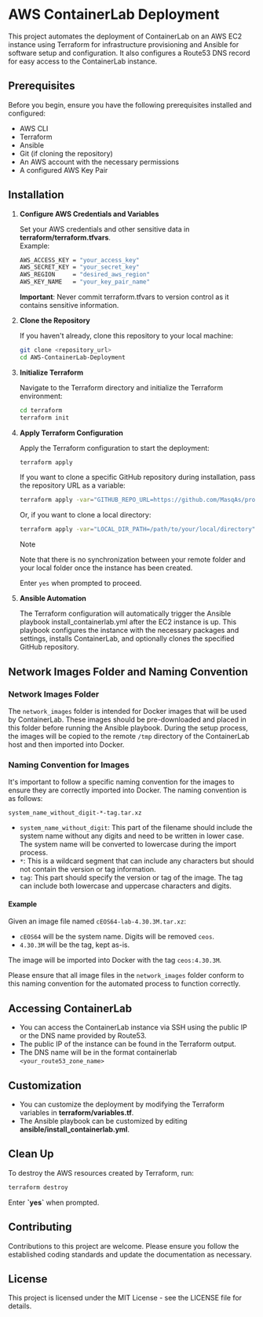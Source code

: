 # AWS ContainerLab Deployment

This project automates the deployment of ContainerLab on an AWS EC2 instance using Terraform for infrastructure provisioning and Ansible for software setup and configuration. It also configures a Route53 DNS record for easy access to the ContainerLab instance.

## Prerequisites

Before you begin, ensure you have the following prerequisites installed and configured:

- AWS CLI
- Terraform
- Ansible
- Git (if cloning the repository)
- An AWS account with the necessary permissions
- A configured AWS Key Pair

## Installation

1. **Configure AWS Credentials and Variables**

    Set your AWS credentials and other sensitive data in **terraform/terraform.tfvars**.  
    Example:

    ```bash
    AWS_ACCESS_KEY = "your_access_key"
    AWS_SECRET_KEY = "your_secret_key"
    AWS_REGION     = "desired_aws_region"
    AWS_KEY_NAME   = "your_key_pair_name"
    ```

    **Important**: Never commit terraform.tfvars to version control as it contains sensitive information.

2. **Clone the Repository**

   If you haven't already, clone this repository to your local machine:

   ```bash
   git clone <repository_url>
   cd AWS-ContainerLab-Deployment
   ```

3. **Initialize Terraform**

    Navigate to the Terraform directory and initialize the Terraform environment:

    ```bash
    cd terraform
    terraform init
    ```

4. **Apply Terraform Configuration**

    Apply the Terraform configuration to start the deployment:

    ```bash
    terraform apply
    ```

    If you want to clone a specific GitHub repository during installation, pass the repository URL as a variable:

    ```bash
    terraform apply -var="GITHUB_REPO_URL=https://github.com/MasqAs/projet-vxlan-automation"
    ```

    Or, if you want to clone a local directory:

    ```bash
    terraform apply -var="LOCAL_DIR_PATH=/path/to/your/local/directory"
    ```

    > [!note]  
    > Note that there is no synchronization between your remote folder and your local folder once the instance has been created.

    Enter `yes` when prompted to proceed.

5. **Ansible Automation**

    The Terraform configuration will automatically trigger the Ansible playbook install_containerlab.yml after the EC2 instance is up. This playbook configures the instance with the necessary packages and settings, installs ContainerLab, and optionally clones the specified GitHub repository.

## Network Images Folder and Naming Convention

### Network Images Folder

The `network_images` folder is intended for Docker images that will be used by ContainerLab. These images should be pre-downloaded and placed in this folder before running the Ansible playbook. During the setup process, the images will be copied to the remote `/tmp` directory of the ContainerLab host and then imported into Docker.

### Naming Convention for Images

It's important to follow a specific naming convention for the images to ensure they are correctly imported into Docker. The naming convention is as follows:

`system_name_without_digit-*-tag.tar.xz`

- `system_name_without_digit`: This part of the filename should include the system name without any digits and need to be written in lower case. The system name will be converted to lowercase during the import process.
- `*`: This is a wildcard segment that can include any characters but should not contain the version or tag information.
- `tag`: This part should specify the version or tag of the image. The tag can include both lowercase and uppercase characters and digits.

#### Example

Given an image file named `cEOS64-lab-4.30.3M.tar.xz`:

- `cEOS64` will be the system name. Digits will be removed `ceos`.
- `4.30.3M` will be the tag, kept as-is.

The image will be imported into Docker with the tag `ceos:4.30.3M`.

Please ensure that all image files in the `network_images` folder conform to this naming convention for the automated process to function correctly.

## Accessing ContainerLab

- You can access the ContainerLab instance via SSH using the public IP or the DNS name provided by Route53.
- The public IP of the instance can be found in the Terraform output.
- The DNS name will be in the format containerlab `<your_route53_zone_name>`

## Customization

- You can customize the deployment by modifying the Terraform variables in **terraform/variables.tf**.
- The Ansible playbook can be customized by editing **ansible/install_containerlab.yml**.

## Clean Up

To destroy the AWS resources created by Terraform, run:

```bash
terraform destroy
```

Enter **\`yes\`** when prompted.

## Contributing

Contributions to this project are welcome. Please ensure you follow the established coding standards and update the documentation as necessary.

## License

This project is licensed under the MIT License - see the LICENSE file for details.
